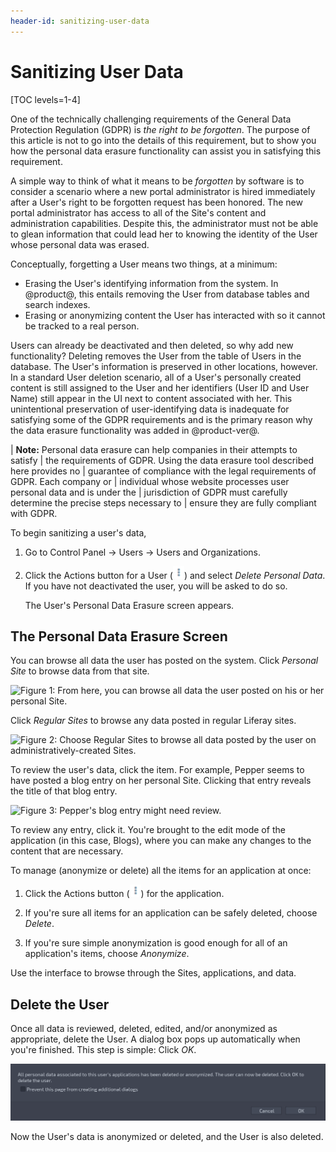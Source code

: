 ```yaml
---
header-id: sanitizing-user-data
---
```


# Sanitizing User Data

[TOC levels=1-4]

One of the technically challenging requirements of the General Data Protection
Regulation (GDPR) is _the right to be forgotten_. The purpose of this article is
not to go into the details of this requirement, but to show you how the personal
data erasure functionality can assist you in satisfying this requirement. 

A simple way to think of what it means to be _forgotten_ by software is to
consider a scenario where a new portal administrator is hired immediately after
a User's right to be forgotten request has been honored. The new portal
administrator has access to all of the Site's content and administration
capabilities. Despite this, the administrator must not be able to glean
information that could lead her to knowing the identity of the User whose
personal data was erased.

Conceptually, forgetting a User means two things, at a minimum:

- Erasing the User's identifying information from the system. In @product@, this 
  entails removing the User from database tables and search indexes.
- Erasing or anonymizing content the User has interacted with so it cannot be
  tracked to a real person.

Users can already be deactivated and then deleted, so why add new functionality?
Deleting removes the User from the table of Users in the database. The User's
information is preserved in other locations, however. In a standard User
deletion scenario, all of a User's personally created content is still assigned
to the User and her identifiers (User ID and User Name) still appear in the UI
next to content associated with her. This unintentional preservation of
user-identifying data is inadequate for satisfying some of the GDPR requirements
and is the primary reason why the data erasure functionality was added in
@product-ver@.

| **Note:** Personal data erasure can help companies in their attempts to satisfy
| the requirements of GDPR. Using the data erasure tool described here provides no
| guarantee of compliance with the legal requirements of GDPR. Each company or
| individual whose website processes user personal data and is under the
| jurisdiction of GDPR must carefully determine the precise steps necessary to
| ensure they are fully compliant with GDPR.

To begin sanitizing a user's data,

1.  Go to Control Panel &rarr; Users &rarr; Users and Organizations.

2.  Click the Actions button for a User (![Actions](../../../images/icon-actions.png)) and
    select *Delete Personal Data*. If you have not deactivated the user, you
    will be asked to do so. 

    The User's Personal Data Erasure screen appears.

## The Personal Data Erasure Screen

You can browse all data the user has posted on the system. Click *Personal Site*
to browse data from that site. 

![Figure 1: From here, you can browse all data the user posted on his or her personal Site.](../../images/users-data-erasure-personal.png)

Click *Regular Sites* to browse any data posted in regular Liferay sites. 

![Figure 2: Choose Regular Sites to browse all data posted by the user on administratively-created Sites.](../../images/users-data-erasure-regular.png)

To review the user's data, click the item. For example, Pepper seems to have
posted a blog entry on her personal Site. Clicking that entry reveals the title
of that blog entry. 

![Figure 3: Pepper's blog entry might need review.](../../images/users-data-erasure-blog.png)

To review any entry, click it. You're brought to the edit mode of the
application (in this case, Blogs), where you can make any changes to the content
that are necessary. 

To manage (anonymize or delete) all the items for an application at once: 

1.  Click the Actions button (![Actions](../../../images/icon-actions.png)) for
    the application.

2.  If you're sure all items for an application can be safely deleted, choose
    *Delete*. 

3.  If you're sure simple anonymization is good enough for all of an
    application's items, choose *Anonymize*.

Use the interface to browse through the Sites, applications, and data. 

## Delete the User

Once all data is reviewed, deleted, edited, and/or anonymized as appropriate,
delete the User. A dialog box pops up automatically when you're finished. This
step is simple: Click *OK*.

![Figure 4: To finish the data erasure process, delete the User.](../../../images/users-delete-user.png)

Now the User's data is anonymized or deleted, and the User is also deleted.
